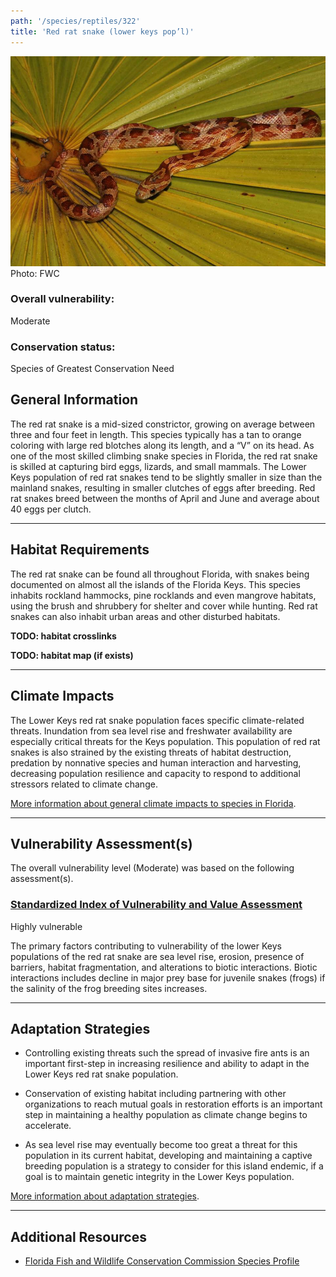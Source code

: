 ```yaml
---
path: '/species/reptiles/322'
title: 'Red rat snake (lower keys pop’l)'
---
```


<content-header icon="snakes" title="Red rat snake (lower keys pop’l)" subtitle="Pantherophis guttatus"></content-header>

<div id="TopSection">

<div class="header-photo"><img src="322.jpg" alt="Photo for Red rat snake (lower keys pop’l)"/>
<figcaption>Photo: FWC</figcaption></div>

<div>

### Overall vulnerability:

<div class="vulnerability vulnerability-moderate">Moderate</div>

### Conservation status:

Species of Greatest Conservation Need

</div>
</div>

## General Information

The red rat snake is a mid-sized constrictor, growing on average between three and four feet in length. This species typically has a tan to orange coloring with large red blotches along its length, and a “V” on its head. As one of the most skilled climbing snake species in Florida, the red rat snake is skilled at capturing bird eggs, lizards, and small mammals.  The Lower Keys population of red rat snakes tend to be slightly smaller in size than the mainland snakes, resulting in smaller clutches of eggs after breeding. Red rat snakes breed between the months of April and June and average about 40 eggs per clutch.

<hr />

## Habitat Requirements



The red rat snake can be found all throughout Florida, with snakes being documented on almost all the islands of the Florida Keys. This species inhabits rockland hammocks, pine rocklands and even mangrove habitats, using the brush and shrubbery for shelter and cover while hunting. Red rat snakes can also inhabit urban areas and other disturbed habitats.

**TODO: habitat crosslinks**

**TODO: habitat map (if exists)**

<hr />

## Climate Impacts

The Lower Keys red rat snake population faces specific climate-related threats. Inundation from sea level rise and freshwater availability are especially critical threats for the Keys population.  This population of red rat snakes is also strained by the existing threats of habitat destruction, predation by nonnative species and human interaction and harvesting, decreasing population resilience and capacity to respond to additional stressors related to climate change.

[More information about general climate impacts to species in Florida](/impacts/species).



<hr />

## Vulnerability Assessment(s)

The overall vulnerability level (Moderate) was based on the following assessment(s).
#### 
<div class="vulnerability-header">
<h3><a href="/impacts/vulnerability/sivva/species">Standardized Index of Vulnerability and Value Assessment</a></h3>
<div class="vulnerability vulnerability-high">Highly vulnerable</div>
</div> 

The primary factors contributing to vulnerability of the lower Keys populations of the red rat snake are sea level rise, erosion, presence of barriers, habitat fragmentation, and alterations to biotic interactions.  Biotic interactions includes decline in major prey base for juvenile snakes (frogs) if the salinity of the frog breeding sites increases.


<hr />

## Adaptation Strategies

- Controlling existing threats such the spread of invasive fire ants is an important first-step in increasing resilience and ability to adapt in the Lower Keys red rat snake population.

- Conservation of existing habitat including partnering with other organizations to reach mutual goals in restoration efforts is an important step in maintaining a healthy population as climate change begins to accelerate.

- As sea level rise may eventually become too great a threat for this population in its current habitat, developing and maintaining a captive breeding population is a strategy to consider for this island endemic, if a goal is to maintain genetic integrity in the Lower Keys population.

[More information about adaptation strategies](/strategies).

<hr />


## Additional Resources

- [Florida Fish and Wildlife Conservation Commission Species Profile](https://myfwc.com/wildlifehabitats/profiles/reptiles/snakes/red-rat-snake/)
